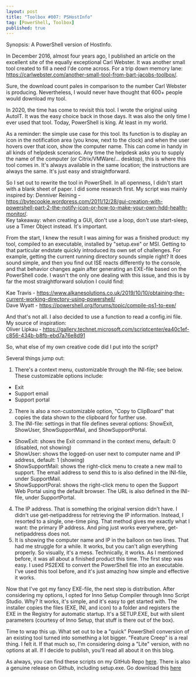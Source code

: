 ```yaml
---
layout: post
title: "Toolbox #007: PSHostInfo"
tag: [PowerShell, Toolbox]
published: true
---
```

Synopsis: A PowerShell version of HostInfo.

In December 2016, almost four years ago, I published an article on the excellent site of the equally exceptional Carl Webster. It was another small tool created to fill a need I'de come across. For a trip down memory lane: https://carlwebster.com/another-small-tool-from-bart-jacobs-toolbox/.  

Sure, the download count pales in comparison to the number Carl Webster is producing. Nevertheless, I would never have thought that 600+ people would download my tool.

In 2020, the time has come to revisit this tool. I wrote the original using AutoIT. It was the easy choice back in those days. It was also the only time I ever used that tool. Today, PowerShell is king. At least in my world.

As a reminder: the simple use case for this tool. Its function is to display an icon in the notification area (you know, next to the clock) and when the user hovers over that icon, show the computer name. This can come in handy in all kinds of helpdesk scenarios. Any time the helpdesk asks you to supply the name of the computer (or Citrix/VMWare/... desktop), this is where this tool comes in. It's always available in the same location; the instructions are always the same.  It's just easy and straightforward.

So I set out to rewrite the tool in PowerShell. In all openness, I didn't start with a blank sheet of paper. I did some research first. My script was mainly inspired by:
Denniver Reining - https://bytecookie.wordpress.com/2011/12/28/gui-creation-with-powershell-part-2-the-notify-icon-or-how-to-make-your-own-hdd-health-monitor/.  
Key takeaway: when creating a GUI, don't use a loop, don't use start-sleep, use a Timer Object instead. It's important.

From the start, I knew the result I was aiming for was a finished product: my tool, compiled to an executable, installed by "setup.exe" or MSI.
Getting to that particular endstate quickly introduced its own set of challenges. For example, getting the current running directory sounds simple right? It does sound simple, and then you find out ISE reacts differently to the console, and that behavior changes again after generating an EXE-file based on the PowerShell code. I wasn't the only one dealing with this issue, and this is by far the most straightforward solution I could find:

Kae Travis - https://www.alkanesolutions.co.uk/2019/10/10/obtaining-the-current-working-directory-using-powershell/  
Dave Wyatt - https://powershell.org/forums/topic/compile-ps1-to-exe/

And that's not all. I also decided to use a function to read a config.ini file. My source of inspiration:  
Oliver Lipkau - https://gallery.technet.microsoft.com/scriptcenter/ea40c1ef-c856-434b-b8fb-ebd7a76e8d91

So, what else of my own creative code did I put into the script?

Several things jump out:
1. There's a context menu, customizable through the INI-file; see below.  These customizable options include:
  - Exit
  - Support email
  - Support portal
2. There is also a non-customizable option, "Copy to ClipBoard" that copies the data shown to the clipboard for further use.
3. The INI-file: settings in that file defines several options: ShowExit, ShowUser, ShowSupportMail, and ShowSupportPortal.
  - ShowExit: shows the Exit command in the context menu, default: 0 (disabled, not showing)
  - ShowUser: shows the logged-on user next to computer name and IP address, default: 1 (showing)
  - ShowSupportMail: shows the right-click menu to create a new mail to support. The email address to send this to is also defined in the INI-file, under SupportMail.
  - ShowSupportPoral: shows the right-click menu to open the Support Web Portal using the default browser. The URL is also defined in the INI-file, under SupportPortal.  
4. The IP address.  That is something the original version didn't have. I didn't use get-netipaddress for retrieving the IP information. Instead, I resorted to a single, one-time ping. That method gives me exactly what I want: the primary IP address. And ping just works everywhere, get-netipaddress does not.  
5. It is showing the computer name and IP in the balloon on two lines. That had me struggle for a while. It works, but you can't align everything properly. So visually, it's a mess. Technically, it works.
As I mentioned before, it was all about a finished product this time. The first step was easy. I used PS2EXE to convert the PowerShell file into an executable. I've used this tool before, and it's just amazing how simple and effective it works.  

Now that I've got my fancy EXE-file, the next step is distribution. After considering my options, I opted for Inno Setup Compiler through Inno Script Studio. Why? It works, it's simple, and it's easy to get started with. The installer copies the files (EXE, INI, and icon) to a folder and registers the EXE in the Registry for automatic startup. It's a SETUP.EXE, but with silent parameters (courtesy of Inno Setup, that stuff is there out of the box).  

Time to wrap this up. What set out to be a "quick" PowerShell conversion of an existing tool turned into something a lot bigger. "Feature Creep" is a real thing.  I felt it. If that much so, I'm considering doing a "Lite" version, with no options at all. If I decide to publish, you'll read all about it on this blog.

As always, you can find these scripts on my GitHub Repo [here](https://github.com/Cloudsparkle/PSHostInfo).
There is also a genuine release on Github, including setup.exe. Go download this [here](https://github.com/Cloudsparkle/PSHostInfo/releases/tag/v1.0)
